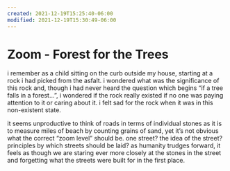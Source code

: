 ```yaml
---
created: 2021-12-19T15:25:40-06:00
modified: 2021-12-19T15:30:49-06:00
---
```


# Zoom - Forest for the Trees

i remember as a child sitting on the curb outside my house, starting at a rock i had picked from the asfalt. i wondered what was the significance of this rock and, though i had never heard the question which begins “if a tree falls in a forest…”, i wondered if the rock really existed if no one was paying attention to it or caring about it. i felt sad for the rock when it was in this non-existent state.

it seems unproductive to think of roads in terms of individual stones as it is to measure miles of beach by counting grains of sand, yet it’s not obvious what the correct “zoom level” should be. one street? the idea of the street? principles by which streets should be laid? as humanity trudges forward, it feels as though we are staring ever more closely at the stones in the street and forgetting what the streets were built for in the first place.
